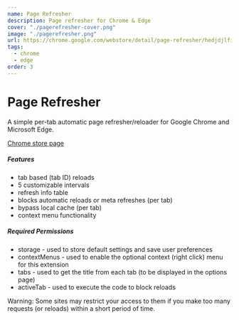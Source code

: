 ```yaml
---
name: Page Refresher
description: Page refresher for Chrome & Edge
cover: "./pagerefresher-cover.png"
image: "./pagerefresher.png"
url: https://chrome.google.com/webstore/detail/page-refresher/hedjdjlfiijoibijchekancllfeppchp
tags:
  - chrome
  - edge
order: 3
---
```


# Page Refresher

A simple per-tab automatic page refresher/reloader for Google Chrome and Microsoft Edge.

[Chrome store page](https://chrome.google.com/webstore/detail/page-refresher/hedjdjlfiijoibijchekancllfeppchp)

##### Features

- tab based (tab ID) reloads
- 5 customizable intervals
- refresh info table
- blocks automatic reloads or meta refreshes (per tab)
- bypass local cache (per tab)
- context menu functionality

##### Required Permissions
- storage - used to store default settings and save user preferences
- contextMenus - used to enable the optional context (right click) menu for this extension
- tabs - used to get the title from each tab (to be displayed in the options page)
- activeTab - used to execute the code to block reloads

Warning: Some sites may restrict your access to them if you make too many requests (or reloads) within a short period of time.